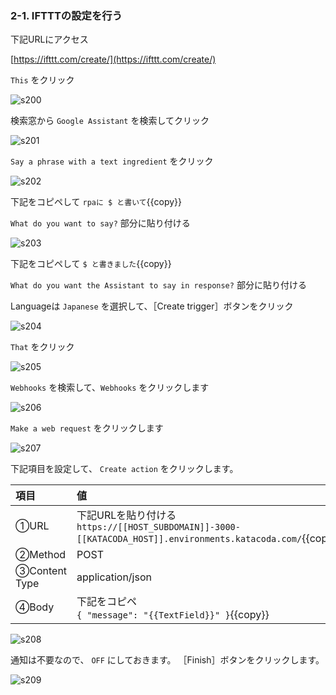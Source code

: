### 2-1. IFTTTの設定を行う

下記URLにアクセス

[https://ifttt.com/create/](https://ifttt.com/create/)

`This` をクリック

![s200](https://raw.githubusercontent.com/gaomar/katacoda-scenarios/master/uipath-ifttt-playground/images/s200.png)

検索窓から `Google Assistant` を検索してクリック

![s201](https://raw.githubusercontent.com/gaomar/katacoda-scenarios/master/uipath-ifttt-playground/images/s201.png)

`Say a phrase with a text ingredient` をクリック

![s202](https://raw.githubusercontent.com/gaomar/katacoda-scenarios/master/uipath-ifttt-playground/images/s202.png)

下記をコピペして
`rpaに $ と書いて`{{copy}}

`What do you want to say?` 部分に貼り付ける


![s203](https://raw.githubusercontent.com/gaomar/katacoda-scenarios/master/uipath-ifttt-playground/images/s203.png)

下記をコピペして
`$ と書きました`{{copy}}

`What do you want the Assistant to say in response?` 部分に貼り付ける

Languageは `Japanese` を選択して、［Create trigger］ボタンをクリック

![s204](https://raw.githubusercontent.com/gaomar/katacoda-scenarios/master/uipath-ifttt-playground/images/s204.png)

`That` をクリック

![s205](https://raw.githubusercontent.com/gaomar/katacoda-scenarios/master/uipath-ifttt-playground/images/s205.png)

`Webhooks` を検索して、`Webhooks` をクリックします

![s206](https://raw.githubusercontent.com/gaomar/katacoda-scenarios/master/uipath-ifttt-playground/images/s206.png)

`Make a web request` をクリックします

![s207](https://raw.githubusercontent.com/gaomar/katacoda-scenarios/master/uipath-ifttt-playground/images/s207.png)

下記項目を設定して、 `Create action` をクリックします。

|項目|値|
|:--|:--|
|①URL|下記URLを貼り付ける<br>`https://[[HOST_SUBDOMAIN]]-3000-[[KATACODA_HOST]].environments.katacoda.com/`{{copy}}|
|②Method|POST|
|③Content Type|application/json|
|④Body|下記をコピペ<br>`{ "message": "{{TextField}}" }`{{copy}}|

![s208](https://raw.githubusercontent.com/gaomar/katacoda-scenarios/master/uipath-ifttt-playground/images/s208.png)

通知は不要なので、 `OFF` にしておきます。 ［Finish］ボタンをクリックします。

![s209](https://raw.githubusercontent.com/gaomar/katacoda-scenarios/master/uipath-ifttt-playground/images/s209.png)
